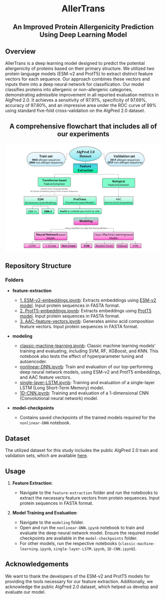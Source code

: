 <h1 align="center">
  AllerTrans
</h1>
<h2 align="center">
  An Improved Protein Allergenicity Prediction Using Deep Learning Model
</h2>

## Overview
AllerTrans is a deep learning model designed to predict the potential allergenicity of proteins based on their primary structure. We utilized two protein language models (ESM-v2 and ProtT5) to extract distinct feature vectors for each sequence. Our approach combines these vectors and inputs them into a deep neural network for classification. Our model classifies proteins into allergenic or non-allergenic categories, demonstrating admissible improvement in all reported evaluation metrics in AlgPred 2.0. It achieves a sensitivity of 97.91%, specificity of 97.69%, accuracy of 97.80%, and an impressive area under the ROC curve of 99% using standard five-fold cross-validation on the AlgPred 2.0 dataset.

<h2 align="center">
  A comprehensive flowchart that includes all of our experiments
</h2>

![Experiments' Flowchart](images/flowchart.jpg)

## Repository Structure

### Folders

- **feature-extraction**
  - [1. ESM-v2-embeddings.ipynb](feature-extraction/1.%20ESM-v2-embeddings.ipynb): Extracts embeddings using [ESM-v2 model](https://github.com/facebookresearch/esm). Input protein sequences in FASTA format.
  - [2. ProtT5-embeddings.ipynb](feature-extraction/2.%20ProtT5-embeddings.ipynb): Extracts embeddings using [ProtT5 model](https://github.com/agemagician/ProtTrans). Input protein sequences in FASTA format.
  - [3. AAC-feature-vectors.ipynb](feature-extraction/3.%20AAC-feature-vectors.ipynb): Generates amino acid composition feature vectors. Input protein sequences in FASTA format.

- **modeling**
  - [classic-machine-learning.ipynb](modeling/classic-machine-learning.ipynb): Classic machine learning models' training and evaluating, including SVM, RF, XGBoost, and KNN. This notebook also tests the effect of hyperparameter tuning and autoencoder.
  - [nonlinear-DNN.ipynb](modeling/nonlinear-DNN.ipynb): Train and evaluation of our top-performing deep neural network models, using ESM-v2 and ProtT5 embeddings, and AAC feature vectors.
  - [single-layer-LSTM.ipynb](modeling/single-layer-LSTM.ipynb): Training and evaluation of a single-layer LSTM (Long Short-Term Memory) model.
  - [1D-CNN.ipynb](modeling/1D-CNN.ipynb): Training and evaluation of a 1-dimensional CNN (Convolutional neural network) model.

- **model-checkpoints**
  - Contains saved checkpoints of the trained models required for the `nonlinear-DNN` notebook.

## Dataset
The utilized dataset for this study includes the public AlgPred 2.0 train and validation sets, which are available [here](https://webs.iiitd.edu.in/raghava/algpred2/stand.html).

## Usage

1. **Feature Extraction**:
   - Navigate to the `feature-extraction` folder and run the notebooks to extract the necessary feature vectors from protein sequences. Input protein sequences in FASTA format.

2. **Model Training and Evaluation**:
   - Navigate to the `modeling` folder.
   - Open and run the `nonlinear-DNN.ipynb` notebook to train and evaluate the deep neural network model. Ensure the required model checkpoints are available in the `model-checkpoints` folder.
   - For other models, run the respective notebooks (`classic-machine-learning.ipynb`, `single-layer-LSTM.ipynb`, `1D-CNN.ipynb`).

## Acknowledgements

We want to thank the developers of the ESM-v2 and ProtT5 models for providing the tools necessary for our feature extraction. Additionally, we acknowledge the public AlgPred 2.0 dataset, which helped us develop and evaluate our model.
